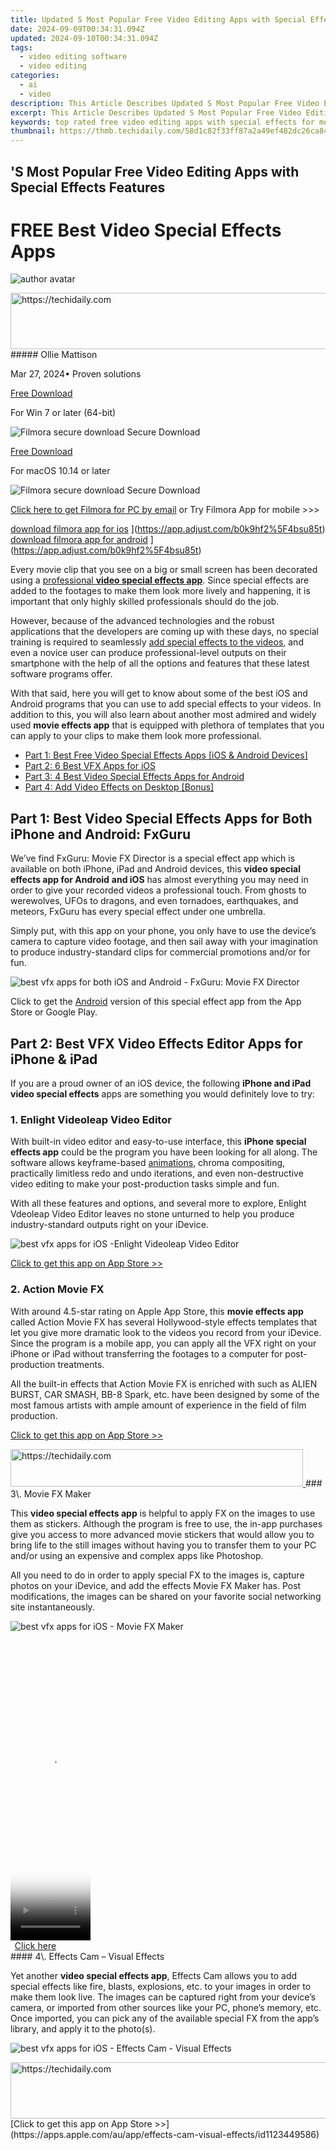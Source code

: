 ```yaml
---
title: Updated S Most Popular Free Video Editing Apps with Special Effects Features for 2024
date: 2024-09-09T00:34:31.094Z
updated: 2024-09-10T00:34:31.094Z
tags: 
  - video editing software
  - video editing
categories: 
  - ai
  - video
description: This Article Describes Updated S Most Popular Free Video Editing Apps with Special Effects Features for 2024
excerpt: This Article Describes Updated S Most Popular Free Video Editing Apps with Special Effects Features for 2024
keywords: top rated free video editing apps with special effects for mobile,free video editing magic top special effects apps for ios and android,top free video editing apps with special effects for ios and android,get creative with these free video special effects apps for ios and android,s most popular free video editing apps with special effects features,top rated free video editing apps with effects for mobile,elevate your videos top free special effects apps for mobile video editing
thumbnail: https://thmb.techidaily.com/58d1c82f33ff87a2a49ef482dc26ca840416cdee7dcea0bf9addd82da02902e0.jpg
---
```


## 'S Most Popular Free Video Editing Apps with Special Effects Features

# FREE Best Video Special Effects Apps

![author avatar](https://images.wondershare.com/filmora/article-images/ollie-mattison.jpg)

<!-- affiliate ads begin -->
<a href="https://unicoeye.pxf.io/c/5597632/2134223/18498" target="_top" id="2134223">
  <img src="//a.impactradius-go.com/display-ad/18498-2134223" border="0" alt="https://techidaily.com" width="728" height="90"/>
</a>
<img height="0" width="0" src="https://unicoeye.pxf.io/i/5597632/2134223/18498" style="position:absolute;visibility:hidden;" border="0" />
<!-- affiliate ads end -->
##### Ollie Mattison

 Mar 27, 2024• Proven solutions

[Free Download](https://tools.techidaily.com/wondershare/filmora/download/)

For Win 7 or later (64-bit)

![Filmora secure download](https://images.wondershare.com/filmora/images/store/secure.png) Secure Download

[Free Download](https://tools.techidaily.com/wondershare/filmora/download/)

For macOS 10.14 or later

![Filmora secure download](https://images.wondershare.com/filmora/images/store/secure.png) Secure Download

[Click here to get Filmora for PC by email](https://tools.techidaily.com/wondershare/filmora/download/)
or Try Filmora App for mobile >>>

[download filmora app for ios](https://images.wondershare.com/filmorago/article-common/app_store.svg) ](https://app.adjust.com/b0k9hf2%5F4bsu85t) [download filmora app for android](https://images.wondershare.com/filmorago/article-common/google_play.svg) ](https://app.adjust.com/b0k9hf2%5F4bsu85t)

Every movie clip that you see on a big or small screen has been decorated using a [professional **video special effects app**](https://tools.techidaily.com/wondershare/filmora/download/). Since special effects are added to the footages to make them look more lively and happening, it is important that only highly skilled professionals should do the job.

However, because of the advanced technologies and the robust applications that the developers are coming up with these days, no special training is required to seamlessly [add special effects to the videos](https://tools.techidaily.com/wondershare/filmora/download/), and even a novice user can produce professional-level outputs on their smartphone with the help of all the options and features that these latest software programs offer.

With that said, here you will get to know about some of the best iOS and Android programs that you can use to add special effects to your videos. In addition to this, you will also learn about another most admired and widely used **movie effects app** that is equipped with plethora of templates that you can apply to your clips to make them look more professional.

* [Part 1: Best Free Video Special Effects Apps \[iOS & Android Devices\]](#for%5Fios%5Fandroid)
* [Part 2: 6 Best VFX Apps for iOS](#for%5Fios)
* [Part 3: 4 Best Video Special Effects Apps for Android](#for%5Fandroid)
* [Part 4: Add Video Effects on Desktop \[Bonus\]](#add%5Feffects%5Ffilmora9)

## Part 1: Best Video Special Effects Apps for Both iPhone and Android: FxGuru

We’ve find FxGuru: Movie FX Director is a special effect app which is available on both iPhone, iPad and Android devices, this **video special effects app for Android** **and iOS** has almost everything you may need in order to give your recorded videos a professional touch. From ghosts to werewolves, UFOs to dragons, and even tornadoes, earthquakes, and meteors, FxGuru has every special effect under one umbrella.

Simply put, with this app on your phone, you only have to use the device’s camera to capture video footage, and then sail away with your imagination to produce industry-standard clips for commercial promotions and/or for fun.

![best vfx apps for both iOS and Android -  FxGuru: Movie FX Director](https://images.wondershare.com/filmora/article-images/fxguru-movie-fx-director.jpg)

Click to get the [Android](https://play.google.com/store/apps/details?id=com.picadelic.fxguru&hl=en%5FUS) version of this special effect app from the App Store or Google Play.

## Part 2: Best VFX Video Effects Editor Apps for iPhone & iPad

If you are a proud owner of an iOS device, the following **iPhone and iPad video special effects** apps are something you would definitely love to try:

### 1\. Enlight Videoleap Video Editor

With built-in video editor and easy-to-use interface, this **iPhone special effects app** could be the program you have been looking for all along. The software allows keyframe-based [animations](https://tools.techidaily.com/wondershare/filmora/download/), chroma compositing, practically limitless redo and undo iterations, and even non-destructive video editing to make your post-production tasks simple and fun.

With all these features and options, and several more to explore, Enlight Vdeoleap Video Editor leaves no stone unturned to help you produce industry-standard outputs right on your iDevice.

![best vfx apps for  iOS -Enlight Videoleap Video Editor](https://images.wondershare.com/filmora/article-images/enlight-videoleap-video-editor.jpg)

[Click to get this app on App Store >>](https://apps.apple.com/us/app/enlight-videoleap-video-editor/id1255135442)

### 2\. Action Movie FX

With around 4.5-star rating on Apple App Store, this **movie effects app** called Action Movie FX has several Hollywood-style effects templates that let you give more dramatic look to the videos you record from your iDevice. Since the program is a mobile app, you can apply all the VFX right on your iPhone or iPad without transferring the footages to a computer for post-production treatments.

All the built-in effects that Action Movie FX is enriched with such as ALIEN BURST, CAR SMASH, BB-8 Spark, etc. have been designed by some of the most famous artists with ample amount of experience in the field of film production.

[Click to get this app on App Store >>](https://apps.apple.com/au/app/action-movie-fx/id489321253)

<!-- affiliate ads begin -->
<a href="https://aligracehair.sjv.io/c/5597632/2135360/19272" target="_top" id="2135360">
  <img src="//a.impactradius-go.com/display-ad/19272-2135360" border="0" alt="https://techidaily.com" width="468" height="60"/>
</a>
<img height="0" width="0" src="https://aligracehair.sjv.io/i/5597632/2135360/19272" style="position:absolute;visibility:hidden;" border="0" />
<!-- affiliate ads end -->
### 3\. Movie FX Maker

This **video special effects app** is helpful to apply FX on the images to use them as stickers. Although the program is free to use, the in-app purchases give you access to more advanced movie stickers that would allow you to bring life to the still images without having you to transfer them to your PC and/or using an expensive and complex apps like Photoshop.

All you need to do in order to apply special FX to the images is, capture photos on your iDevice, and add the effects Movie FX Maker has. Post modifications, the images can be shared on your favorite social networking site instantaneously.

![best vfx apps for  iOS - Movie FX Maker](https://images.wondershare.com/filmora/article-images/movie-fx-maker-hollywood-style-special-effect-change.jpg)

<!-- affiliate ads begin -->
<span id="1975562">
					<video width="128" height="480" style="cursor:pointer"
           poster="//a.impactradius-go.com/display-clicktoplayimage/1975562.png"
           onclick="if(!this.playClicked){this.play();this.setAttribute('controls',true);this.playClicked=true;}">
	   <source src="//a.impactradius-go.com/display-ad/22993-1975562">
	   <img src="//a.impactradius-go.com/display-clicktoplayimage/1975562.png" style="border: none; height: 100%; width: 100%; object-fit: contain">
	</video>
	<div style="width:80px;text-align:center"><a href="javascript:window.open(decodeURIComponent('https%3A%2F%2Fhomestyler.sjv.io%2Fc%2F5597632%2F1975562%2F22993'), '_blank');void(0);">Click here</a></div>
</span>
<img height="0" width="0" src="https://imp.pxf.io/i/5597632/1975562/22993" style="position:absolute;visibility:hidden;" border="0" />
<!-- affiliate ads end -->
#### 4\. Effects Cam – Visual Effects

Yet another **video special effects app**, Effects Cam allows you to add special effects like fire, blasts, explosions, etc. to your images in order to make them look live. The images can be captured right from your device’s camera, or imported from other sources like your PC, phone’s memory, etc. Once imported, you can pick any of the available special FX from the app’s library, and apply it to the photo(s).

![best vfx apps for  iOS - Effects Cam - Visual Effects](https://images.wondershare.com/filmora/article-images/effects-cam-visual-effects.jpg)

<!-- affiliate ads begin -->
<a href="https://aligracehair.sjv.io/c/5597632/2135419/19272" target="_top" id="2135419">
  <img src="//a.impactradius-go.com/display-ad/19272-2135419" border="0" alt="https://techidaily.com" width="728" height="90"/>
</a>
<img height="0" width="0" src="https://aligracehair.sjv.io/i/5597632/2135419/19272" style="position:absolute;visibility:hidden;" border="0" />
<!-- affiliate ads end -->
[Click to get this app on App Store >>](https://apps.apple.com/au/app/effects-cam-visual-effects/id1123449586)

<!-- affiliate ads begin -->
<span id="1424533">
					<video width="864" height="1536" style="cursor:pointer"
           poster="//a.impactradius-go.com/display-clicktoplayimage/1424533.png"
           onclick="if(!this.playClicked){this.play();this.setAttribute('controls',true);this.playClicked=true;}">
	   <source src="//a.impactradius-go.com/display-ad/16446-1424533">
	   <img src="//a.impactradius-go.com/display-clicktoplayimage/1424533.png" style="border: none; height: 100%; width: 100%; object-fit: contain">
	</video>
	<div style="width:540px;text-align:center"><a href="javascript:window.open(decodeURIComponent('https%3A%2F%2Flaganoo.pxf.io%2Fc%2F5597632%2F1424533%2F16446'), '_blank');void(0);">Click here</a></div>
</span>
<img height="0" width="0" src="https://imp.pxf.io/i/5597632/1424533/16446" style="position:absolute;visibility:hidden;" border="0" />
<!-- affiliate ads end -->
### 5\. Videorama Text & Video Editor

Videorama Text & Video Editor is an **iPhone video special effects** app that lets you do various tasks such as trim videos, split them, remove unwanted segments, etc. In addition to this, the tool is also capable of adding and animating texts that can be used as captions for the images or motion clips for information.

Apart from the above, adding special video and sound effects is another lucrative feature that Videorama has because of which the app is most admired and used by majority of people across the globe.

![video special effects apps for  iOS - Videorama Text & Video Editor](https://images.wondershare.com/filmora/article-images/videorama-text-video-editor.jpg)

[Click to get this app on App Store >>](https://apps.apple.com/us/app/videorama-text-video-editor/id1049690233)

<!-- affiliate ads begin -->
<a href="https://aligracehair.sjv.io/c/5597632/2135396/19272" target="_top" id="2135396">
  <img src="//a.impactradius-go.com/display-ad/19272-2135396" border="0" alt="https://techidaily.com" width="160" height="90"/>
</a>
<img height="0" width="0" src="https://aligracehair.sjv.io/i/5597632/2135396/19272" style="position:absolute;visibility:hidden;" border="0" />
<!-- affiliate ads end -->
### 6\. LumaFX

Although LumaFX is a paid **video special effects app** for iOS devices, it is worth investing. The software has many features that are mostly found in professional post-production tools. These features include color correction, slow motion effect, frame-by-frame animation using the keyframes, and much more.

In addition to all the above, LumaFX also allows you to add audio effects, thus making the videos more interesting and informative that could be broadcasted for commercial gains or shared among your known ones for fun.

![best video effects apps for  iOS - LumaFX](https://images.wondershare.com/filmora/article-images/best-vfx-apps-lumafx.jpg)

<!-- affiliate ads begin -->
<a href="https://unicoeye.pxf.io/c/5597632/2134494/18498" target="_top" id="2134494">
  <img src="//a.impactradius-go.com/display-ad/18498-2134494" border="0" alt="https://techidaily.com" width="721" height="90"/>
</a>
<img height="0" width="0" src="https://unicoeye.pxf.io/i/5597632/2134494/18498" style="position:absolute;visibility:hidden;" border="0" />
<!-- affiliate ads end -->
<!-- affiliate ads begin -->
<span id="1993654">
					<video width="128" height="480" style="cursor:pointer"
           poster="//a.impactradius-go.com/display-clicktoplayimage/1993654.png"
           onclick="if(!this.playClicked){this.play();this.setAttribute('controls',true);this.playClicked=true;}">
	   <source src="//a.impactradius-go.com/display-ad/22993-1993654">
	   <img src="//a.impactradius-go.com/display-clicktoplayimage/1993654.png" style="border: none; height: 100%; width: 100%; object-fit: contain">
	</video>
	<div style="width:80px;text-align:center"><a href="javascript:window.open(decodeURIComponent('https%3A%2F%2Fhomestyler.sjv.io%2Fc%2F5597632%2F1993654%2F22993'), '_blank');void(0);">Click here</a></div>
</span>
<img height="0" width="0" src="https://imp.pxf.io/i/5597632/1993654/22993" style="position:absolute;visibility:hidden;" border="0" />
<!-- affiliate ads end -->
### Watch Video! Best Free Video Special Effects Apps on Apple Store

<!-- affiliate ads begin -->
<a href="https://unicoeye.pxf.io/c/5597632/2134248/18498" target="_top" id="2134248">
  <img src="//a.impactradius-go.com/display-ad/18498-2134248" border="0" alt="https://techidaily.com" width="728" height="90"/>
</a>
<img height="0" width="0" src="https://unicoeye.pxf.io/i/5597632/2134248/18498" style="position:absolute;visibility:hidden;" border="0" />
<!-- affiliate ads end -->
## Part 2: Best VFX Video Effects Editor Apps for Android

If you are an Android lover and prefer using non-Apple devices, you have plenty of options when it comes to selecting the best **movie effects app** that could enable you to apply special effects to the videos your smart device has or captures using its camera.

In case you are looking for an efficient **video special effects app for Android**, those listed below are worth your attention:

### 1\. Movie Booth FX Free

While using [Movie Booth FX Free](https://play.google.com/store/apps/details?id=bizomobile.actionmovie.free&hl=en%5FUS), all you need to do is, record a footage from your camera, and add special effects to it. The three main categories that this **video special effects app** ships along with include Action, Sci-Fi, and Horror. Depending on the type of footage you captured, and the kind of output you want to have, you can pick any of these categories, and apply your favorite effect that is available within it.

![action movie  video effects apps for  Andorid - Movie Booth FX Free](https://images.wondershare.com/filmora/article-images/movie-booth-effects-free.jpg)

Although the program is free to install, various other options and features can be unlocked by paying for them with in-app purchases.

<!-- affiliate ads begin -->
<span id="1912746">
					<video width="240" height="200" style="cursor:pointer"
           poster="//a.impactradius-go.com/display-clicktoplayimage/1912746.png"
           onclick="if(!this.playClicked){this.play();this.setAttribute('controls',true);this.playClicked=true;}">
	   <source src="//a.impactradius-go.com/display-ad/20231-1912746">
	   <img src="//a.impactradius-go.com/display-clicktoplayimage/1912746.png" style="border: none; height: 100%; width: 100%; object-fit: contain">
	</video>
	<div style="width:150px;text-align:center"><a href="javascript:window.open(decodeURIComponent('https%3A%2F%2Fmindmanager.sjv.io%2Fc%2F5597632%2F1912746%2F20231'), '_blank');void(0);">Click here</a></div>
</span>
<img height="0" width="0" src="https://imp.pxf.io/i/5597632/1912746/20231" style="position:absolute;visibility:hidden;" border="0" />
<!-- affiliate ads end -->
### 2\. MovieRide FX

[This video special effects app for Android](https://play.google.com/store/apps/details?id=tv.waterston.movieridefx&hl=en%5FUS) has several templates that allow you to apply various VFX to the footages you record using your Android device. With the effects like Space Wars, Space Walk, Thunder Bolt, Storms, etc., you can virtually live in the movies, and act like a character. Although some of the effects that MovieRide FX has are paid, you definitely won’t regret buying them considering the precision and ease at which you can decorate your clips.

![video effects app for  Andorid - MovieRide FX](https://images.wondershare.com/filmora/article-images/best-vfx-apps-android-movieride-fx.jpg)

<!-- affiliate ads begin -->
<a href="https://ephamedtechinc.pxf.io/c/5597632/2137228/26400" target="_top" id="2137228">
  <img src="//a.impactradius-go.com/display-ad/26400-2137228" border="0" alt="https://techidaily.com" width="728" height="90"/>
</a>
<img height="0" width="0" src="https://ephamedtechinc.pxf.io/i/5597632/2137228/26400" style="position:absolute;visibility:hidden;" border="0" />
<!-- affiliate ads end -->
### 3\. Movie Effects Maker

![action movie  video effects apps for  Andorid - Movie Effects Maker](https://images.wondershare.com/filmora/article-images/best-vfx-apps-movie-effects-maker.jpg)

<!-- affiliate ads begin -->
<a href="https://aligracehair.sjv.io/c/5597632/2115924/19272" target="_top" id="2115924">
  <img src="//a.impactradius-go.com/display-ad/19272-2115924" border="0" alt="https://techidaily.com" width="120" height="90"/>
</a>
<img height="0" width="0" src="https://aligracehair.sjv.io/i/5597632/2115924/19272" style="position:absolute;visibility:hidden;" border="0" />
<!-- affiliate ads end -->
Movie Effects Maker, as the name suggests, allows you to add special effects to the images you click with your smartphone. With all the VFX options this **movie effects app** has, you can be virtually anyone you want. For instance, with the sci-fi and horror elements, you can create stickers out of your photos portraying yourself as a hero, add animated effects to your images to make them look live, and much more.

### 4\. Extreme VFX

![effects apps for Andorid - Extreme VFX](https://images.wondershare.com/filmora/article-images/best-vfx-apps-extreme-fx.jpg)

With this **video special effects app**, all you need to do is, record a footage using your Android smart device, and begin applying special effects to them until you are satisfied with the results. Since the app allows you to add multiple VFX to the clips, nothing seems impossible when it comes to decorating the videos, and making them more engaging and entertaining, especially with you playing as the main character.

[Get this special video effect app from Google Play>>](https://play.google.com/store/apps/details?id=com.kaushal.extremevfx&hl=en%5FUS)

### Watch Video! Best VFX Video Effects Editor Apps for Android

## Part 4: How to Add Special Effects to Videos in Filmora?

Although all the apps listed above are good, when it comes to creating movies with special effects for commercial usage and public broadcasting, nothing can beat the efficiency and robustness of a **movie effects app** that has been designed to run on desktop computers.

Even though there are many [post-production professional applications](https://tools.techidaily.com/wondershare/filmora/download/) by different vendors, [Wondershare Filmora](https://tools.techidaily.com/wondershare/filmora/download/) has the simplest UI, and follows the most straightforward approach that allows even the novice users to add VFX to their videos.

[Free Download](https://tools.techidaily.com/wondershare/filmora/download/)

For Win 7 or later (64-bit)

![Filmora secure download](https://images.wondershare.com/filmora/images/store/secure.png) Secure Download

<!-- affiliate ads begin -->
<a href="https://unicoeye.pxf.io/c/5597632/2134498/18498" target="_top" id="2134498">
  <img src="//a.impactradius-go.com/display-ad/18498-2134498" border="0" alt="https://techidaily.com" width="720" height="90"/>
</a>
<img height="0" width="0" src="https://unicoeye.pxf.io/i/5597632/2134498/18498" style="position:absolute;visibility:hidden;" border="0" />
<!-- affiliate ads end -->
[Free Download](https://tools.techidaily.com/wondershare/filmora/download/)

For macOS 10.14 or later

![Filmora secure download](https://images.wondershare.com/filmora/images/store/secure.png) Secure Download

<!-- affiliate ads begin -->
<a href="https://25home.pxf.io/c/5597632/2123474/16836" target="_top" id="2123474">
  <img src="//a.impactradius-go.com/display-ad/16836-2123474" border="0" alt="https://techidaily.com" width="300" height="50"/>
</a>
<img height="0" width="0" src="https://25home.pxf.io/i/5597632/2123474/16836" style="position:absolute;visibility:hidden;" border="0" />
<!-- affiliate ads end -->
[Click here to get Filmora for PC by email](https://tools.techidaily.com/wondershare/filmora/download/)
or Try Filmora App for mobile >>>

[download filmora app for ios](https://images.wondershare.com/filmorago/article-common/app_store.svg) ](https://app.adjust.com/b0k9hf2%5F4bsu85t) [download filmora app for android](https://images.wondershare.com/filmorago/article-common/google_play.svg) ](https://app.adjust.com/b0k9hf2%5F4bsu85t)

The steps given below explain **how to add special effects to your recorded footages with Wondershare Filmora:**

<!-- affiliate ads begin -->
<span id="1983539">
					<video width="576" height="240" style="cursor:pointer"
           poster="//a.impactradius-go.com/display-clicktoplayimage/1983539.png"
           onclick="if(!this.playClicked){this.play();this.setAttribute('controls',true);this.playClicked=true;}">
	   <source src="//a.impactradius-go.com/display-ad/22993-1983539">
	   <img src="//a.impactradius-go.com/display-clicktoplayimage/1983539.png" style="border: none; height: 100%; width: 100%; object-fit: contain">
	</video>
	<div style="width:360px;text-align:center"><a href="javascript:window.open(decodeURIComponent('https%3A%2F%2Fhomestyler.sjv.io%2Fc%2F5597632%2F1983539%2F22993'), '_blank');void(0);">Click here</a></div>
</span>
<img height="0" width="0" src="https://imp.pxf.io/i/5597632/1983539/22993" style="position:absolute;visibility:hidden;" border="0" />
<!-- affiliate ads end -->
### 1\. Import Video and Add to Timeline

Launch Wondershare Filmora, click anywhere inside the **Media Bin** at the upper-left section, use the **Open** box to import the video you want to add VFX to, hover mouse to the thumbnail of the clip, click the **+** icon from the middle, and click **MATCH TO MEDIA** from the **Project Setting** box when/if it appears.

![Import media in Filmora9](https://images.wondershare.com/filmora/article-images/filmora9-import-media.jpg)

<!-- affiliate ads begin -->
<a href="https://bluettiit.sjv.io/c/5597632/2114265/17093" target="_top" id="2114265">
  <img src="//a.impactradius-go.com/display-ad/17093-2114265" border="0" alt="https://techidaily.com" width="728" height="90"/>
</a>
<img height="0" width="0" src="https://bluettiit.sjv.io/i/5597632/2114265/17093" style="position:absolute;visibility:hidden;" border="0" />
<!-- affiliate ads end -->
### 2\. Add Effects and Elements

Place the Playhead (Skimmer) in the Timeline you want to apply effects from, click **Effects** from the standard toolbar at the top, select your preferred category from the left pane, hover mouse to the effect you want to add in the right window, and click the **+** icon from the center.

![Add Block buster Effects in Filmora9](https://images.wondershare.com/filmora/article-images/add-block-buster-effect-to-video.jpg)

<!-- affiliate ads begin -->
<span id="1936838">
					<video width="374" height="48" style="cursor:pointer"
           poster="//a.impactradius-go.com/display-clicktoplayimage/1936838.png"
           onclick="if(!this.playClicked){this.play();this.setAttribute('controls',true);this.playClicked=true;}">
	   <source src="//a.impactradius-go.com/display-ad/18409-1936838">
	   <img src="//a.impactradius-go.com/display-clicktoplayimage/1936838.png" style="border: none; height: 100%; width: 100%; object-fit: contain">
	</video>
	<div style="width:234px;text-align:center"><a href="javascript:window.open(decodeURIComponent('https%3A%2F%2Fcoinrule.sjv.io%2Fc%2F5597632%2F1936838%2F18409'), '_blank');void(0);">Click here</a></div>
</span>
<img height="0" width="0" src="https://imp.pxf.io/i/5597632/1936838/18409" style="position:absolute;visibility:hidden;" border="0" />
<!-- affiliate ads end -->
Optionally you can drag the effect in the Timeline to manage its duration. Next, go to **Elements** from the top, and repeat the process to add your preferred element to the footage.

Besides the included effects and elements in Filmora, you can find our more video effects on Filmstock effects store, including blockbuster, effects for holidays and vacations. Click to [check the free video effects](https://tools.techidaily.com/wondershare/filmora/download/) that you can get for free in Filmstock for Filmora.

![Filmora free video effects in Filmstock](https://images.wondershare.com/filmora/article-images/Filmstock-free-video-effects-for-filmora9.jpg)

### 3\. Export the Output

Click **EXPORT** from the top-center section, go to the **Local** tab from the top of the **Export** box that opens up next, choose your preferred extension from the **Format** list in the left pane, select a destination location in the **Save to** field in the right window, click **SETTINGS** and make necessary adjustments (optional), and click **EXPORT** from the bottom-right corner of the box to begin rendering and to produce the video with the special effects applied to it.

![Filmora9 Output Options](https://images.wondershare.com/filmora/article-images/filmora9-export-options.jpg)

**Conclusion**

With all the programs listed above, selecting the best video special effects app could be a challenging task. Thanks to Wondershare Filmora that not only enables you to add effects and elements to the videos, it is also fast, lightweight, and offers simple and easy-to-use interface that can be exploited to create professional-level outputs in comparatively less time.

[Free Download](https://tools.techidaily.com/wondershare/filmora/download/)

For Win 7 or later (64-bit)

![Filmora secure download](https://images.wondershare.com/filmora/images/store/secure.png) Secure Download

[Free Download](https://tools.techidaily.com/wondershare/filmora/download/)

For macOS 10.14 or later

![Filmora secure download](https://images.wondershare.com/filmora/images/store/secure.png) Secure Download

<!-- affiliate ads begin -->
<a href="https://aligracehair.sjv.io/c/5597632/2115927/19272" target="_top" id="2115927">
  <img src="//a.impactradius-go.com/display-ad/19272-2115927" border="0" alt="https://techidaily.com" width="125" height="90"/>
</a>
<img height="0" width="0" src="https://aligracehair.sjv.io/i/5597632/2115927/19272" style="position:absolute;visibility:hidden;" border="0" />
<!-- affiliate ads end -->
[Click here to get Filmora for PC by email](https://tools.techidaily.com/wondershare/filmora/download/)
or Try Filmora App for mobile >>>

[download filmora app for ios](https://images.wondershare.com/filmorago/article-common/app_store.svg) ](https://app.adjust.com/b0k9hf2%5F4bsu85t) [download filmora app for android](https://images.wondershare.com/filmorago/article-common/google_play.svg) ](https://app.adjust.com/b0k9hf2%5F4bsu85t)

![author avatar](https://images.wondershare.com/filmora/article-images/ollie-mattison.jpg)

<!-- affiliate ads begin -->
<span id="1328683">
					<video width="200" height="200" style="cursor:pointer"
           poster="//a.impactradius-go.com/display-clicktoplayimage/1328683.png"
           onclick="if(!this.playClicked){this.play();this.setAttribute('controls',true);this.playClicked=true;}">
	   <source src="//a.impactradius-go.com/display-ad/15852-1328683">
	   <img src="//a.impactradius-go.com/display-clicktoplayimage/1328683.png" style="border: none; height: 100%; width: 100%; object-fit: contain">
	</video>
	<div style="width:125px;text-align:center"><a href="javascript:window.open(decodeURIComponent('https%3A%2F%2Fthefitville.pxf.io%2Fc%2F5597632%2F1328683%2F15852'), '_blank');void(0);">Click here</a></div>
</span>
<img height="0" width="0" src="https://imp.pxf.io/i/5597632/1328683/15852" style="position:absolute;visibility:hidden;" border="0" />
<!-- affiliate ads end -->
Ollie Mattison

Ollie Mattison is a writer and a lover of all things video.

Follow @Ollie Mattison



<ins class="adsbygoogle"
      style="display:block"
      data-ad-client="ca-pub-7571918770474297"
      data-ad-slot="8358498916"
      data-ad-format="auto"
      data-full-width-responsive="true"></ins>
<span class="atpl-alsoreadstyle">Also read:</span>
<div><ul>
<li><a href="https://screen-mirroring-recording.techidaily.com/new-2024-approved-effortless-mac-pics-with-no-cost/"><u>[New] 2024 Approved  Effortless Mac Pics with No Cost</u></a></li>
<li><a href="https://instagram-video-recordings.techidaily.com/new-2024-approved-step-by-step-tips-for-captivating-igtv-backgrounds/"><u>[New] 2024 Approved  Step-By-Step Tips for Captivating IGTV Backgrounds</u></a></li>
<li><a href="https://fox-glue.techidaily.com/new-2024-approved-unilateral-earbud-error-how-to-rectify/"><u>[New] 2024 Approved  Unilateral Earbud Error  How to Rectify</u></a></li>
<li><a href="https://facebook-clips.techidaily.com/new-in-2024-earning-potential-unlocked-profitable-strategies-for-youtube-on-fb/"><u>[New] In 2024, Earning Potential Unlocked  Profitable Strategies for YouTube on FB</u></a></li>
<li><a href="https://extra-support.techidaily.com/new-premiere-pro-power-tools-your-ultimate-2023-samples-free/"><u>[New] Premiere Pro Power Tools - Your Ultimate 2023 Samples (FREE)</u></a></li>
<li><a href="https://tiktok-video-recordings.techidaily.com/updated-2024-approved-designing-your-perfect-tiktok-end-screen/"><u>[Updated] 2024 Approved  Designing Your Perfect TikTok End Screen</u></a></li>
<li><a href="https://instagram-video-recordings.techidaily.com/updated-in-2024-from-click-to-convert-a-guide-to-effective-social-media-sales-techniques/"><u>[Updated] In 2024, From Click to Convert  A Guide to Effective Social Media Sales Techniques</u></a></li>
<li><a href="https://location-social.techidaily.com/4-feasible-ways-to-fake-location-on-facebook-for-your-infinix-hot-30i-drfone-by-drfone-virtual-android/"><u>4 Feasible Ways to Fake Location on Facebook For your Infinix Hot 30i | Dr.fone</u></a></li>
<li><a href="https://pokemon-go-android.techidaily.com/additional-tips-about-sinnoh-stone-for-poco-c65-drfone-by-drfone-virtual-android/"><u>Additional Tips About Sinnoh Stone For Poco C65 | Dr.fone</u></a></li>
<li><a href="https://tech-haven.techidaily.com/challenge-accepted-7-questions-too-complex-for-chatgpt-to-answer/"><u>Challenge Accepted? 7 Questions Too Complex for ChatGPT to Answer</u></a></li>
<li><a href="https://data-wizards.techidaily.com/email-systems-recovery-in-depth-exchange-review/"><u>Email Systems Recovery: In-Depth Exchange Review</u></a></li>
<li><a href="https://unlock-android.techidaily.com/forgotten-the-voicemail-password-of-vivo-g2-try-these-fixes-by-drfone-android/"><u>Forgotten The Voicemail Password Of Vivo G2? Try These Fixes</u></a></li>
<li><a href="https://android-pokemon-go.techidaily.com/in-2024-planning-to-use-a-pokemon-go-joystick-on-motorola-edgeplus-2023-drfone-by-drfone-virtual-android/"><u>In 2024, Planning to Use a Pokemon Go Joystick on Motorola Edge+ (2023)? | Dr.fone</u></a></li>
<li><a href="https://video-ai-editor.techidaily.com/new-2024-approved-chromecast-local-content-how-to-stream-videos-from-your-computer-or-mobile-device/"><u>New 2024 Approved Chromecast Local Content How to Stream Videos From Your Computer or Mobile Device</u></a></li>
<li><a href="https://video-ai-editor.techidaily.com/new-2024-approved-top-gopro-video-editing-software-alternatives/"><u>New 2024 Approved Top GoPro Video Editing Software Alternatives</u></a></li>
<li><a href="https://video-ai-editor.techidaily.com/new-crack-open-the-savings-wondershare-filmora-easter-discount-code-inside/"><u>New Crack Open the Savings Wondershare Filmora Easter Discount Code Inside</u></a></li>
<li><a href="https://video-ai-editor.techidaily.com/new-discover-the-best-top-10-free-mp4-video-editing-tools-for-2024/"><u>New Discover the Best Top 10 Free MP4 Video Editing Tools for 2024</u></a></li>
<li><a href="https://video-ai-editor.techidaily.com/new-flip-and-rotate-3gp-videos-for-free-best-options-reviewed/"><u>New Flip and Rotate 3GP Videos for Free Best Options Reviewed</u></a></li>
<li><a href="https://video-ai-editor.techidaily.com/new-in-2024-6-best-free-online-imovie-alternatives/"><u>New In 2024, 6 Best Free Online iMovie Alternatives</u></a></li>
<li><a href="https://video-ai-editor.techidaily.com/new-in-2024-if-you-want-to-improve-your-animation-skills-or-look-for-professional-animation-software-this-article-will-recommend-8-best-tools-on-mac-and-win/"><u>New In 2024, If You Want to Improve Your Animation Skills or Look for Professional Animation Software, This Article Will Recommend 8 Best Tools on Mac and Windows</u></a></li>
<li><a href="https://video-ai-editor.techidaily.com/new-in-2024-top-rated-free-iphone-video-flipper-tools-updated-2023/"><u>New In 2024, Top-Rated Free iPhone Video Flipper Tools (Updated 2023)</u></a></li>
<li><a href="https://video-ai-editor.techidaily.com/new-lumafusion-on-mac-installation-guide-and-best-replacements-for-2024/"><u>New Lumafusion on Mac Installation Guide and Best Replacements for 2024</u></a></li>
<li><a href="https://video-ai-editor.techidaily.com/new-sony-digital-camcorder-video-post-production-made-easy-for-2024/"><u>New Sony Digital Camcorder Video Post-Production Made Easy for 2024</u></a></li>
<li><a href="https://video-ai-editor.techidaily.com/new-split-videos-like-a-pro-the-best-free-tools/"><u>New Split Videos Like a Pro The Best Free Tools</u></a></li>
<li><a href="https://video-ai-editor.techidaily.com/new-the-capabilities-of-final-cut-pro-have-evolved-significantly-and-here-we-list-top-10-famous-movies-made-by-final-cut-pro/"><u>New The Capabilities of Final Cut Pro Have Evolved Significantly and Here We List Top 10 Famous Movies Made by Final Cut Pro</u></a></li>
<li><a href="https://video-ai-editor.techidaily.com/new-the-ultimate-list-of-online-video-reversal-software/"><u>New The Ultimate List of Online Video Reversal Software</u></a></li>
<li><a href="https://video-ai-editor.techidaily.com/new-unlimited-fake-faces-best-free-online-face-generation-tools/"><u>New Unlimited Fake Faces Best Free Online Face Generation Tools</u></a></li>
<li><a href="https://video-ai-editor.techidaily.com/new-webs-best-vertical-video-editors-a-2023-review/"><u>New Webs Best Vertical Video Editors A 2023 Review</u></a></li>
<li><a href="https://video-ai-editor.techidaily.com/professional-video-editor-for-mac-os-unleash-your-creativity-for-2024/"><u>Professional Video Editor for Mac OS Unleash Your Creativity for 2024</u></a></li>
<li><a href="https://video-ai-editor.techidaily.com/quik-fix-a-review-of-gopros-video-editor-and-top-pc-alternatives/"><u>Quik Fix A Review of GoPros Video Editor & Top PC Alternatives</u></a></li>
<li><a href="https://video-ai-editor.techidaily.com/repeat-repeat-repeat-10-free-video-loopers-for-endless-fun-for-2024/"><u>Repeat, Repeat, Repeat 10 Free Video Loopers for Endless Fun for 2024</u></a></li>
<li><a href="https://extra-lessons.techidaily.com/top-10-mobile-face-alteration-hacks-iphones-and-androids/"><u>Top 10 Mobile Face Alteration Hacks, iPhones & Androids</u></a></li>
<li><a href="https://video-ai-editor.techidaily.com/top-best-5-free-mpeg-video-joiners-for-2024/"><u>Top Best 5 Free MPEG Video Joiners for 2024</u></a></li>
<li><a href="https://video-ai-editor.techidaily.com/updated-2024-approved-make-an-impression-top-video-invitation-tools-for-ios-and-android/"><u>Updated 2024 Approved Make an Impression Top Video Invitation Tools for iOS and Android</u></a></li>
<li><a href="https://video-ai-editor.techidaily.com/updated-2024-approved-not-sure-how-to-install-lumafusion-on-an-m1-based-mac-find-out-here-also-find-the-best-alternatives-to-lumafusion-for-mac/"><u>Updated 2024 Approved Not Sure How to Install LumaFusion on an M1-Based Mac? Find Out Here. Also, Find the Best Alternatives to LumaFusion for Mac</u></a></li>
<li><a href="https://video-ai-editor.techidaily.com/updated-2024-approved-s-top-video-players-for-smooth-slow-motion-playback/"><u>Updated 2024 Approved S Top Video Players for Smooth Slow Motion Playback</u></a></li>
<li><a href="https://video-ai-editor.techidaily.com/updated-2024-approved-top-video-blur-effects-apps-for-mobile-devices/"><u>Updated 2024 Approved Top Video Blur Effects Apps for Mobile Devices</u></a></li>
<li><a href="https://video-ai-editor.techidaily.com/updated-avs-video-editor-review-does-it-live-up-to-expectations-in-2024/"><u>Updated AVS Video Editor Review Does It Live Up to Expectations, In 2024</u></a></li>
<li><a href="https://video-ai-editor.techidaily.com/updated-best-adobe-premiere-elements-replacements-for-video-editing-for-2024/"><u>Updated Best Adobe Premiere Elements Replacements for Video Editing for 2024</u></a></li>
<li><a href="https://video-ai-editor.techidaily.com/updated-convert-image-to-cartoon-style/"><u>Updated Convert Image to Cartoon Style</u></a></li>
<li><a href="https://video-ai-editor.techidaily.com/updated-diagnosing-and-fixing-final-cut-pro-x-crash-errors/"><u>Updated Diagnosing and Fixing Final Cut Pro X Crash Errors</u></a></li>
<li><a href="https://video-ai-editor.techidaily.com/updated-in-2024-filmora-watermark-removal-a-step-by-step-guide/"><u>Updated In 2024, Filmora Watermark Removal A Step-by-Step Guide</u></a></li>
<li><a href="https://video-ai-editor.techidaily.com/updated-in-2024-free-green-screen-apps-that-will-take-your-videos-to-the-next-level/"><u>Updated In 2024, Free Green Screen Apps That Will Take Your Videos to the Next Level</u></a></li>
<li><a href="https://video-ai-editor.techidaily.com/updated-in-2024-iphone-essentials-the-best-apps-to-download/"><u>Updated In 2024, IPhone Essentials The Best Apps to Download</u></a></li>
<li><a href="https://video-ai-editor.techidaily.com/updated-in-2024-slow-and-steady-wins-the-best-video-editing-software-for-slow-mo/"><u>Updated In 2024, Slow and Steady Wins The Best Video Editing Software for Slow Mo</u></a></li>
<li><a href="https://video-ai-editor.techidaily.com/updated-in-2024-windows-video-editing-made-easy-a-step-by-step-guide/"><u>Updated In 2024, Windows Video Editing Made Easy A Step-by-Step Guide</u></a></li>
<li><a href="https://video-ai-editor.techidaily.com/updated-next-level-video-editing-the-ultimate-guide-to-cool-effects-for-2024/"><u>Updated Next-Level Video Editing The Ultimate Guide to Cool Effects for 2024</u></a></li>
<li><a href="https://video-ai-editor.techidaily.com/updated-no-cost-video-editing-solutions-the-ultimate-list/"><u>Updated No-Cost Video Editing Solutions The Ultimate List</u></a></li>
<li><a href="https://video-ai-editor.techidaily.com/updated-step-into-virtual-reality-top-converters-for-seamless-video-conversion-for-2024/"><u>Updated Step Into Virtual Reality Top Converters for Seamless Video Conversion for 2024</u></a></li>
<li><a href="https://video-ai-editor.techidaily.com/updated-the-ultimate-avs-video-editor-review-for-2024/"><u>Updated The Ultimate AVS Video Editor Review for 2024</u></a></li>
</ul></div>
